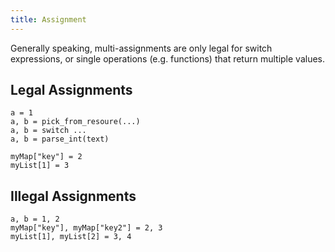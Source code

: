 ```yaml
---
title: Assignment
---
```


Generally speaking, multi-assignments are only legal for switch expressions, or single operations (e.g. functions) that return multiple values.

## Legal Assignments

```rad
a = 1
a, b = pick_from_resoure(...)
a, b = switch ...
a, b = parse_int(text)

myMap["key"] = 2
myList[1] = 3
```

## Illegal Assignments

```rad
a, b = 1, 2
myMap["key"], myMap["key2"] = 2, 3
myList[1], myList[2] = 3, 4
```
